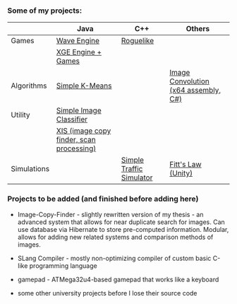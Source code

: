 ### Some of my projects:

|             | Java                                                                             | C++                                                                                | Others                                                                          |
|-------------|----------------------------------------------------------------------------------|------------------------------------------------------------------------------------|---------------------------------------------------------------------------------|
| Games       | [Wave Engine](https://github.com/kamil-sita/wave-engine)                         | [Roguelike](https://github.com/kamil-sita/cpp-roguelike)                           |                                                                                 |
|             | [XGE Engine + Games](https://github.com/kamil-sita/xge-games-archive)            |                                                                                    |                                                                                 |
| Algorithms  | [Simple K-Means](https://github.com/kamil-sita/simple_kmeans)                    |                                                                                    | [Image Convolution (x64 assembly, C#)](https://github.com/kamil-sita/asm-convolution) |
| Utility     | [Simple Image Classifier](https://github.com/kamil-sita/simple-image-classifier) |                                                                                    |                                                                                 |
|             | [XIS (image copy finder, scan processing)](https://github.com/kamil-sita/XIS)    |                                                                                    |                                                                                 |
| Simulations |                                                                                  | [Simple Traffic Simulator](https://github.com/kamil-sita/simple-traffic-simulator) | [Fitt's Law (Unity)](https://github.com/kamil-sita/pwsgu)                       |


### Projects to be added (and finished before adding here)

* Image-Copy-Finder - slightly rewritten version of my thesis - an advanced system that allows for near duplicate search for images. Can use database via Hibernate to 
store pre-computed information. Modular, allows for adding new related systems and comparison methods of images.

* SLang Compiler - mostly non-optimizing compiler of custom basic C-like programming language  

* gamepad - ATMega32u4-based gamepad that works like a keyboard

* some other university projects before I lose their source code
